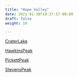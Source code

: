 ```yaml
---
title: "Hope Valley"
date: 2021-01-30T19:37:57-08:00
draft: false
weight: 10

---
```


<a target="_blank" href="/xmeyers/static/maps/CraterLake.pdf">CraterLake</a> 

<a target="_blank" href="/xmeyers/static/maps/HawkinsPeak.pdf">HawkinsPeak</a> 

<a target="_blank" href="/xmeyers/static/maps/PickettPeak.pdf">PickettPeak</a> 

<a target="_blank" href="/xmeyers/static/maps/StevensPeak.pdf">StevensPeak</a> 

